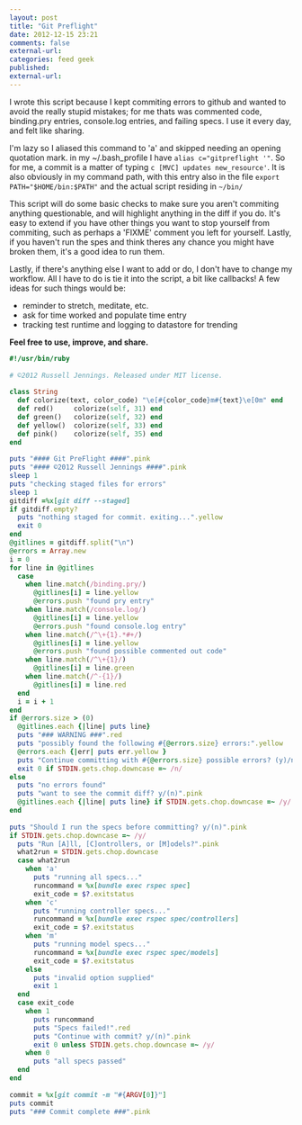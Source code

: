 ```yaml
---
layout: post
title: "Git Preflight"
date: 2012-12-15 23:21
comments: false
external-url: 
categories: feed geek
published: 
external-url: 
---
```

I wrote this script because I kept commiting errors to github and wanted to avoid the really stupid mistakes; for me thats was commented code, binding.pry entries, console.log entries, and failing specs. I use it every day, and felt like sharing.
<!--more-->
I'm lazy so I aliased this command to 'a' and skipped needing an opening quotation mark. in my ~/.bash_profile I have `alias c="gitpreflight '"`. So for me, a commit is a matter of typing `c [MVC] updates new_resource'`. It is also obviously in my command path, with this entry also in the file `export PATH="$HOME/bin:$PATH"` and the actual script residing in `~/bin/`

This script will do some basic checks to make sure you aren't commiting anything questionable, and will highlight anything in the diff if you do. It's easy to extend if you have other things you want to stop yourself from commiting, such as perhaps a 'FIXME' comment you left for yourself. Lastly, if you haven't run the spes and think theres any chance you might have broken them, it's a good idea to run them.

Lastly, if there's anything else I want to add or do, I don't have to change my workflow. All I have to do is tie it into the script, a bit like callbacks! A few ideas for such things would be:

  * reminder to stretch, meditate, etc.
  * ask for time worked and populate time entry
  * tracking test runtime and logging to datastore for trending


**Feel free to use, improve, and share.**

``` ruby Git Preflight https://gist.github.com/43bb316be1bb5d126d1b View Github Gist
#!/usr/bin/ruby
 
# ©2012 Russell Jennings. Released under MIT license.
 
class String
  def colorize(text, color_code) "\e[#{color_code}m#{text}\e[0m" end
  def red()     colorize(self, 31) end
  def green()   colorize(self, 32) end
  def yellow()  colorize(self, 33) end
  def pink()    colorize(self, 35) end
end
 
puts "#### Git PreFlight ####".pink
puts "#### ©2012 Russell Jennings ####".pink
sleep 1
puts "checking staged files for errors"
sleep 1
gitdiff =%x[git diff --staged]
if gitdiff.empty?
  puts "nothing staged for commit. exiting...".yellow
  exit 0
end
@gitlines = gitdiff.split("\n")
@errors = Array.new
i = 0
for line in @gitlines
  case 
    when line.match(/binding.pry/)
      @gitlines[i] = line.yellow
      @errors.push "found pry entry"
    when line.match(/console.log/)
      @gitlines[i] = line.yellow
      @errors.push "found console.log entry"
    when line.match(/^\+{1}.*#+/)
      @gitlines[i] = line.yellow
      @errors.push "found possible commented out code"
    when line.match(/^\+{1}/)
      @gitlines[i] = line.green
    when line.match(/^-{1}/)
      @gitlines[i] = line.red
  end
  i = i + 1
end
if @errors.size > (0)
  @gitlines.each {|line| puts line}
  puts "### WARNING ###".red
  puts "possibly found the following #{@errors.size} errors:".yellow
  @errors.each {|err| puts err.yellow }
  puts "Continue committing with #{@errors.size} possible errors? (y)/n".pink
  exit 0 if STDIN.gets.chop.downcase =~ /n/
else
  puts "no errors found"
  puts "want to see the commit diff? y/(n)".pink
  @gitlines.each {|line| puts line} if STDIN.gets.chop.downcase =~ /y/
end
 
puts "Should I run the specs before committing? y/(n)".pink
if STDIN.gets.chop.downcase =~ /y/
  puts "Run [A]ll, [C]ontrollers, or [M]odels?".pink
  what2run = STDIN.gets.chop.downcase
  case what2run
    when 'a'
      puts "running all specs..."
      runcommand = %x[bundle exec rspec spec]
      exit_code = $?.exitstatus
    when 'c'
      puts "running controller specs..."
      runcommand = %x[bundle exec rspec spec/controllers]
      exit_code = $?.exitstatus
    when 'm'
      puts "running model specs..."
      runcommand = %x[bundle exec rspec spec/models]
      exit_code = $?.exitstatus
    else
      puts "invalid option supplied"
      exit 1
  end
  case exit_code
    when 1
      puts runcommand
      puts "Specs failed!".red
      puts "Continue with commit? y/(n)".pink
      exit 0 unless STDIN.gets.chop.downcase =~ /y/
    when 0
      puts "all specs passed"
  end
end
 
commit = %x[git commit -m "#{ARGV[0]}"]
puts commit
puts "### Commit complete ###".pink
```
